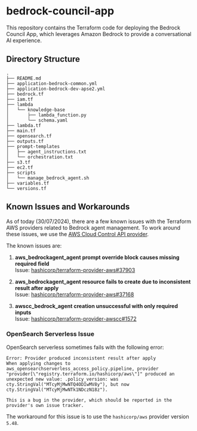 # bedrock-council-app

This repository contains the Terraform code for deploying the Bedrock Council App, which leverages Amazon Bedrock to provide a conversational AI experience.

## Directory Structure

```
.
├── README.md
├── application-bedrock-common.yml
├── application-bedrock-dev-apse2.yml
├── bedrock.tf
├── iam.tf
├── lambda
│   └── knowledge-base
│       ├── lambda_function.py
│       └── schema.yaml
├── lambda.tf
├── main.tf
├── opensearch.tf
├── outputs.tf
├── prompt-templates
│   ├── agent_instructions.txt
│   └── orchestration.txt
├── s3.tf
├── ec2.tf
├── scripts
│   └── manage_bedrock_agent.sh
├── variables.tf
└── versions.tf
```

## Known Issues and Workarounds

As of today (30/07/2024), there are a few known issues with the Terraform AWS providers related to Bedrock agent management. To work around these issues, we use the [AWS Cloud Control API provider](https://registry.terraform.io/providers/hashicorp/awscc/latest).

The known issues are:

1. **aws_bedrockagent_agent prompt override block causes missing required field**  
   Issue: [hashicorp/terraform-provider-aws#37903](https://github.com/hashicorp/terraform-provider-aws/issues/37903)

2. **aws_bedrockagent_agent resource fails to create due to inconsistent result after apply**  
   Issue: [hashicorp/terraform-provider-aws#37168](https://github.com/hashicorp/terraform-provider-aws/issues/37168)

3. **awscc_bedrock_agent creation unsuccessful with only required inputs**  
   Issue: [hashicorp/terraform-provider-awscc#1572](https://github.com/hashicorp/terraform-provider-awscc/issues/1572)

### OpenSearch Serverless Issue

OpenSearch serverless sometimes fails with the following error:

```
Error: Provider produced inconsistent result after apply
When applying changes to aws_opensearchserverless_access_policy.pipeline, provider "provider[\"registry.terraform.io/hashicorp/aws\"]" produced an unexpected new value: .policy_version: was cty.StringVal("MTcyMjMwNTQ4ODIwMV8y"), but now cty.StringVal("MTcyMjMwNTk1NDczN18z").

This is a bug in the provider, which should be reported in the provider's own issue tracker.
```

The workaround for this issue is to use the `hashicorp/aws` provider version `5.48`.
